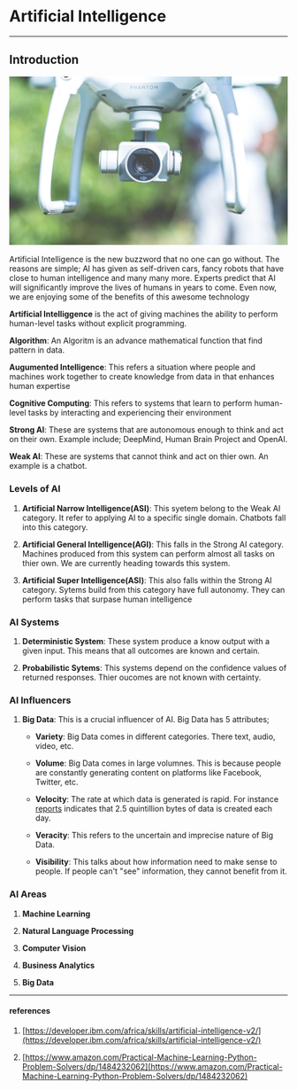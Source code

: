# Artificial Intelligence

---

## Introduction

![](../images/ai.jpg)

Artificial Intelligence is the new buzzword that no one can go without. The reasons are simple; AI has given as self-driven cars, fancy robots that have close to human intelligence and many many more. Experts predict that AI will significantly improve the lives of humans in years to come. Even now, we are enjoying some of the benefits of this awesome technology

**Artificial Intelliggence** is the act of giving machines the ability to perform human-level tasks without explicit programming.

**Algorithm**: An Algoritm is an advance mathematical function that find pattern in data.

**Augumented Intelligence**: This refers a situation where people and machines work together to create knowledge from data in that enhances human expertise

**Cognitive Computing**: This refers to systems that learn to perform human-level tasks by interacting and experiencing their environment

**Strong AI**: These are systems that are autonomous enough to think and act on their own. Example include; DeepMind, Human Brain Project and OpenAI.

**Weak AI**: These are systems that cannot think and act on thier own. An example is a chatbot.

### Levels of AI

1. **Artificial Narrow Intelligence(ASI)**: This syetem belong to the Weak AI category. It refer to applying AI to a specific single domain. Chatbots fall into this category.

2. **Artificial General Intelligence(AGI)**: This falls in the Strong AI category. Machines produced from this system can perform almost all tasks on thier own. We are currently heading towards this system.

3. **Artificial Super Intelligence(ASI)**: This also falls within the Strong AI category. Sytems build from this category have full autonomy. They can perform tasks that surpase human intelligence

### AI Systems

1. **Deterministic System**: These system produce a know output with a given input. This means that all outcomes are known and certain.

2. **Probabilistic Sytems**: This systems depend on the confidence values of returned responses. Thier oucomes are not known with certainty.

### AI Influencers

1. **Big Data**: This is a crucial influencer of AI. Big Data has 5 attributes;

   - **Variety**: Big Data comes in different categories. There text, audio, video, etc.

   - **Volume**: Big Data comes in large volumnes. This is because people are constantly generating content on platforms like Facebook, Twitter, etc.

   - **Velocity**: The rate at which data is generated is rapid. For instance [reports](https://www.forbes.com/sites/bernardmarr/2018/05/21/how-much-data-do-we-create-every-day-the-mind-blowing-stats-everyone-should-read/#1d4ca38f60ba) indicates that 2.5 quintillion bytes of data is created each day.

   - **Veracity**: This refers to the uncertain and imprecise nature of Big Data.

   - **Visibility**: This talks about how information need to make sense to people. If people can't "see" information, they cannot benefit from it.

### AI Areas

1.  **Machine Learning**

2.  **Natural Language Processing**

3.  **Computer Vision**

4.  **Business Analytics**

5.  **Big Data**

---

#### references

1. [https://developer.ibm.com/africa/skills/artificial-intelligence-v2/](https://developer.ibm.com/africa/skills/artificial-intelligence-v2/)

2. [https://www.amazon.com/Practical-Machine-Learning-Python-Problem-Solvers/dp/1484232062](https://www.amazon.com/Practical-Machine-Learning-Python-Problem-Solvers/dp/1484232062)
